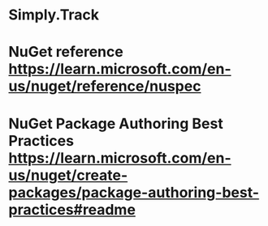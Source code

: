 # Simply.Track
# NuGet reference https://learn.microsoft.com/en-us/nuget/reference/nuspec
# NuGet Package Authoring Best Practices https://learn.microsoft.com/en-us/nuget/create-packages/package-authoring-best-practices#readme